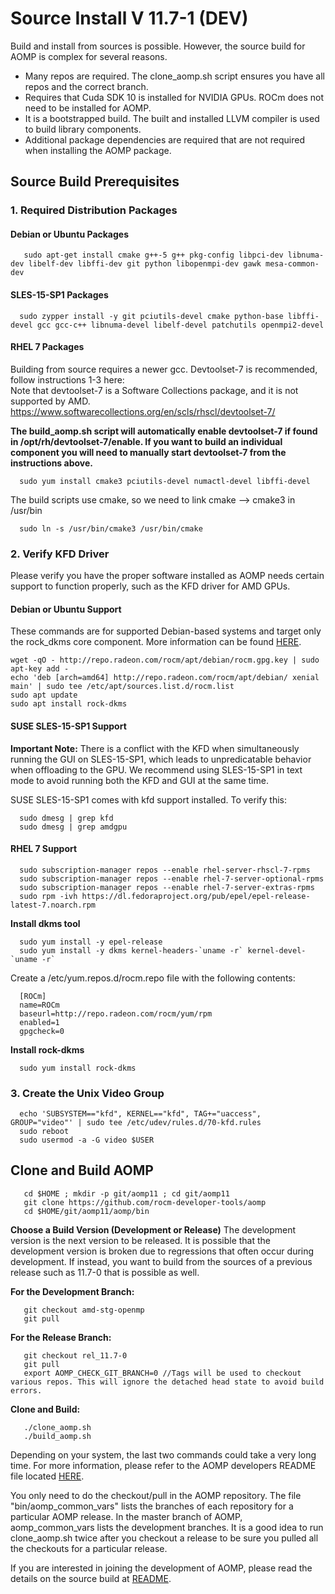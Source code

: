 # Source Install V 11.7-1 (DEV)

Build and install from sources is possible.  However, the source build for AOMP is complex for several reasons.
- Many repos are required.  The clone_aomp.sh script ensures you have all repos and the correct branch.
- Requires that Cuda SDK 10 is installed for NVIDIA GPUs. ROCm does not need to be installed for AOMP.
- It is a bootstrapped build. The built and installed LLVM compiler is used to build library components.
- Additional package dependencies are required that are not required when installing the AOMP package.

## Source Build Prerequisites

### 1. Required Distribution Packages

#### Debian or Ubuntu Packages

```
   sudo apt-get install cmake g++-5 g++ pkg-config libpci-dev libnuma-dev libelf-dev libffi-dev git python libopenmpi-dev gawk mesa-common-dev
```
#### SLES-15-SP1 Packages

```
  sudo zypper install -y git pciutils-devel cmake python-base libffi-devel gcc gcc-c++ libnuma-devel libelf-devel patchutils openmpi2-devel
```
#### RHEL 7  Packages
Building from source requires a newer gcc. Devtoolset-7 is recommended, follow instructions 1-3 here:<br>
Note that devtoolset-7 is a Software Collections package, and it is not supported by AMD.
https://www.softwarecollections.org/en/scls/rhscl/devtoolset-7/<br>

<b>The build_aomp.sh script will automatically enable devtoolset-7 if found in /opt/rh/devtoolset-7/enable. If you want to build an individual component you will need to manually start devtoolset-7 from the instructions above.</b><br>

```
  sudo yum install cmake3 pciutils-devel numactl-devel libffi-devel
```
The build scripts use cmake, so we need to link cmake --> cmake3 in /usr/bin
```
  sudo ln -s /usr/bin/cmake3 /usr/bin/cmake
```

### 2. Verify KFD Driver

Please verify you have the proper software installed as AOMP needs certain support to function properly, such as the KFD driver for AMD GPUs.

#### Debian or Ubuntu Support
These commands are for supported Debian-based systems and target only the rock_dkms core component. More information can be found [HERE](https://rocm.github.io/ROCmInstall.html#ubuntu-support---installing-from-a-debian-repository).
```
wget -qO - http://repo.radeon.com/rocm/apt/debian/rocm.gpg.key | sudo apt-key add -
echo 'deb [arch=amd64] http://repo.radeon.com/rocm/apt/debian/ xenial main' | sudo tee /etc/apt/sources.list.d/rocm.list
sudo apt update
sudo apt install rock-dkms
```

#### SUSE SLES-15-SP1 Support
<b>Important Note:</b>
There is a conflict with the KFD when simultaneously running the GUI on SLES-15-SP1, which leads to unpredicatable behavior when offloading to the GPU. We recommend using SLES-15-SP1 in text mode to avoid running both the KFD and GUI at the same time.

SUSE SLES-15-SP1 comes with kfd support installed. To verify this:
```
  sudo dmesg | grep kfd
  sudo dmesg | grep amdgpu
```

#### RHEL 7 Support
```
  sudo subscription-manager repos --enable rhel-server-rhscl-7-rpms
  sudo subscription-manager repos --enable rhel-7-server-optional-rpms
  sudo subscription-manager repos --enable rhel-7-server-extras-rpms
  sudo rpm -ivh https://dl.fedoraproject.org/pub/epel/epel-release-latest-7.noarch.rpm
```
<b>Install dkms tool</b>
```
  sudo yum install -y epel-release
  sudo yum install -y dkms kernel-headers-`uname -r` kernel-devel-`uname -r`
```
Create a /etc/yum.repos.d/rocm.repo file with the following contents:
```
  [ROCm]
  name=ROCm
  baseurl=http://repo.radeon.com/rocm/yum/rpm
  enabled=1
  gpgcheck=0
```
<b>Install rock-dkms</b>
```
  sudo yum install rock-dkms
```

### 3. Create the Unix Video Group
```
  echo 'SUBSYSTEM=="kfd", KERNEL=="kfd", TAG+="uaccess", GROUP="video"' | sudo tee /etc/udev/rules.d/70-kfd.rules
  sudo reboot
  sudo usermod -a -G video $USER
```

## Clone and Build AOMP

```
   cd $HOME ; mkdir -p git/aomp11 ; cd git/aomp11
   git clone https://github.com/rocm-developer-tools/aomp
   cd $HOME/git/aomp11/aomp/bin
```

<b>Choose a Build Version (Development or Release)</b>
The development version is the next version to be released.  It is possible that the development version is broken due to regressions that often occur during development.  If instead, you want to build from the sources of a previous release such as 11.7-0 that is possible as well.

<b>For the Development Branch:</b>
```
   git checkout amd-stg-openmp
   git pull
```

<b>For the Release Branch:</b>
```
   git checkout rel_11.7-0
   git pull
   export AOMP_CHECK_GIT_BRANCH=0 //Tags will be used to checkout various repos. This will ignore the detached head state to avoid build errors.
```
<b>Clone and Build:</b>
```
   ./clone_aomp.sh
   ./build_aomp.sh
```
Depending on your system, the last two commands could take a very long time. For more information, please refer to the AOMP developers README file located [HERE](../bin/README.md).

You only need to do the checkout/pull in the AOMP repository. The file "bin/aomp_common_vars" lists the branches of each repository for a particular AOMP release. In the master branch of AOMP, aomp_common_vars lists the development branches. It is a good idea to run clone_aomp.sh twice after you checkout a release to be sure you pulled all the checkouts for a particular release.

If you are interested in joining the development of AOMP, please read the details on the source build at [README](../bin/README.md).
